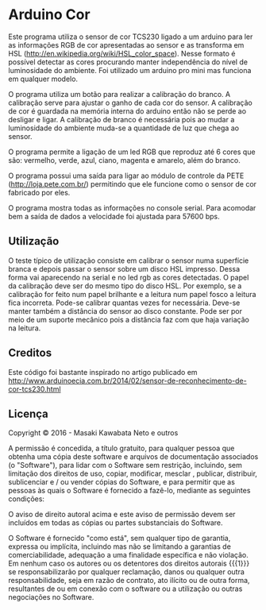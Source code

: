 # Arduino Cor

Este programa utiliza o sensor de cor TCS230 ligado a um arduino para ler as informações RGB de cor apresentadas ao sensor 
e as transforma em HSL (http://en.wikipedia.org/wiki/HSL_color_space).
Nesse formato é possível detectar as cores procurando manter independência do nível de luminosidade
do ambiente. Foi utilizado um arduino pro mini mas funciona em qualquer modelo.

O programa utiliza um botão para realizar a calibração do branco.
A calibração serve para ajustar o ganho de cada cor do sensor. A calibração de cor
é guardada na memória interna do arduino então não se perde ao desligar e ligar.
A calibração de branco é necessária pois ao mudar a luminosidade do ambiente muda-se 
a quantidade de luz que chega ao sensor.

O programa permite a ligação de um led RGB que reproduz até
6 cores que são: vermelho, verde, azul, ciano, magenta e amarelo, além do branco.

O programa possui uma saída para ligar ao módulo de controle da PETE (http://loja.pete.com.br/)
permitindo que ele funcione como o sensor de cor fabricado por eles.

O programa mostra todas as informações no console serial. Para acomodar bem a saída de dados a velocidade foi ajustada
para 57600 bps.

## Utilização

O teste típico de utilização consiste em calibrar o sensor numa superfície branca
e depois passar o sensor sobre um disco HSL impresso.
Dessa forma vai aparecendo na serial e no led rgb as cores detectadas.
O papel da calibração deve ser do mesmo tipo do disco HSL. Por exemplo, se a calibração for feito num papel brilhante
e a leitura num papel fosco a leitura fica incorreta.
Pode-se calibrar quantas vezes for necessária.
Deve-se manter também a distância do sensor ao disco constante. Pode ser por meio de um suporte mecânico 
pois a distância faz com que haja variação na leitura.

## Creditos

Este código foi bastante inspirado no artigo publicado em 
http://www.arduinoecia.com.br/2014/02/sensor-de-reconhecimento-de-cor-tcs230.html

## Licença

 Copyright © 2016 - Masaki Kawabata Neto e outros

A permissão é concedida, a título gratuito, para qualquer pessoa que obtenha uma cópia deste software e arquivos de documentação associados (o "Software"), para lidar com o Software sem restrição, incluindo, sem limitação dos direitos de uso, copiar, modificar, mesclar , publicar, distribuir, sublicenciar e / ou vender cópias do Software, e para permitir que as pessoas às quais o Software é fornecido a fazê-lo, mediante as seguintes condições:

O aviso de direito autoral acima e este aviso de permissão devem ser incluídos em todas as cópias ou partes substanciais do Software.

O Software é fornecido "como está", sem qualquer tipo de garantia, expressa ou implícita, incluindo mas não se limitando a garantias de comerciabilidade, adequação a uma finalidade específica e não violação. Em nenhum caso os autores ou os detentores dos direitos autorais {{{1}}} se responsabilizarão por qualquer reclamação, danos ou qualquer outra responsabilidade, seja em razão de contrato, ato ilícito ou de outra forma, resultantes de ou em conexão com o software ou a utilização ou outras negociações no Software.
